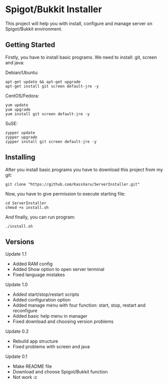 # Spigot/Bukkit Installer

This project will help you with install, configure and manage server on Spigot/Bukkit environment.

## Getting Started

Firstly, you have to install basic programs. We need to install: git, screen and java:

Debian/Ubuntu:
```
apt-get update && apt-get upgrade
apt-get install git screen default-jre -y
```

CentOS/Fedora:
```
yum update
yum upgrade
yum install git screen default-jre -y
```

SuSE:
```
zypper update
zypper upgrade
zypper install git screen default-jre -y
```

## Installing

After you install basic programs you have to download this project from my git:

```
git clone "https://github.com/KassVaru/ServerInstaller.git"
```

Now, you have to give permission to execute starting file:
```
cd ServerInstaller
chmod +x install.sh
```

And finally, you can run program:
```
./install.sh
```

## Versions

Update 1.1
* Added RAM config
* Added Show option to open server terminal
* Fixed language mistakes

Update 1.0
* Added start/stop/restart scripts
* Added configuration option
* Added manage menu with four function: start, stop, restart and reconfigure
* Added basic help menu in manager
* Fixed download and choosing version problems

Update 0.2
* Rebuild app structure
* Fixed problems with screen and java

Update 0.1
* Make README file
* Download and choose Spigot/Bukkit function
* Not work :c
